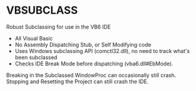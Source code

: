 # VBSUBCLASS
Robust Subclassing for use in the VB6 IDE

* All Visual Basic
* No Assembly Dispatching Stub, or Self Modifying code
* Uses Windows subclassing API (comctl32.dll), no need to track what's been subclassed
* Checks IDE Break Mode before dispatching (vba6.dll#EbMode).

Breaking in the Subclassed WindowProc can occasionally still crash.<br>
Stopping and Resetting the Project can still crash the IDE.
